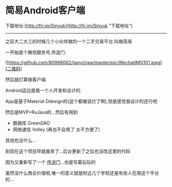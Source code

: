 # 简易Android客户端 #
下载地址:[http://fir.im/Sinyuk](http://fir.im/Sinyuk "下载地址")

----------

之前大二大三的时候几个小伙伴做的一个二手交易平台,叫做简易

一开始是个微信服务号,传送门:

![https://github.com/80998062/jianyi/raw/master/pic/WechatIMG101.jpeg](二维码)

然后就打算做客户端

Android这边是我一个人开发和设计的.

App是基于Material Ddesign的(这个都被说烂了啊),但是感觉我设计的还行吧

然后是MVP+RxJava的...然后有用到

- 数据库 GreenDAO
- 网络通信 Volley (再也不会用了 太不方便了)

其他也没什么...

到现在这个项目早就废弃了...后台更新了之后也没改这里的代码

因为又重新写了一个 [传送门](https://github.com/80998062/jianyi2)…也是写着玩玩的

虽然没什么商业价值啦,唯一的意义就是附近几个学校还是有些人在用这个平台的...
